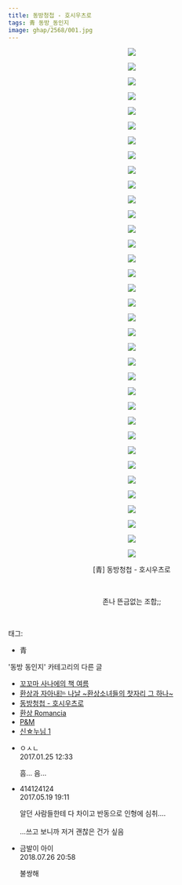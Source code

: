 ```yaml
---
title: 동방청첩 - 호시우츠로
tags: 青 동방_동인지
image: ghap/2568/001.jpg
---
```

<div class="article">
<p style="text-align: center; clear: none; float: none;"><img src="{{ site.nasurl }}/ghap/2568/001.jpg"/></p>
<p style="text-align: center; clear: none; float: none;"><img src="{{ site.nasurl }}/ghap/2568/002.jpg"/></p>
<p style="text-align: center; clear: none; float: none;"><img src="{{ site.nasurl }}/ghap/2568/003.jpg"/></p>
<p style="text-align: center; clear: none; float: none;"><img src="{{ site.nasurl }}/ghap/2568/004.jpg"/></p>
<p style="text-align: center; clear: none; float: none;"><img src="{{ site.nasurl }}/ghap/2568/005.jpg"/></p>
<p style="text-align: center; clear: none; float: none;"><img src="{{ site.nasurl }}/ghap/2568/006.jpg"/></p>
<p style="text-align: center; clear: none; float: none;"><img src="{{ site.nasurl }}/ghap/2568/007.jpg"/></p>
<p style="text-align: center; clear: none; float: none;"><img src="{{ site.nasurl }}/ghap/2568/008.jpg"/></p>
<p style="text-align: center; clear: none; float: none;"><img src="{{ site.nasurl }}/ghap/2568/009.jpg"/></p>
<p style="text-align: center; clear: none; float: none;"><img src="{{ site.nasurl }}/ghap/2568/010.jpg"/></p>
<p style="text-align: center; clear: none; float: none;"><img src="{{ site.nasurl }}/ghap/2568/011.jpg"/></p>
<p style="text-align: center; clear: none; float: none;"><img src="{{ site.nasurl }}/ghap/2568/012.jpg"/></p>
<p style="text-align: center; clear: none; float: none;"><img src="{{ site.nasurl }}/ghap/2568/013.jpg"/></p>
<p style="text-align: center; clear: none; float: none;"><img src="{{ site.nasurl }}/ghap/2568/014.jpg"/></p>
<p style="text-align: center; clear: none; float: none;"><img src="{{ site.nasurl }}/ghap/2568/015.jpg"/></p>
<p style="text-align: center; clear: none; float: none;"><img src="{{ site.nasurl }}/ghap/2568/016.jpg"/></p>
<p style="text-align: center; clear: none; float: none;"><img src="{{ site.nasurl }}/ghap/2568/017.jpg"/></p>
<p style="text-align: center; clear: none; float: none;"><img src="{{ site.nasurl }}/ghap/2568/018.jpg"/></p>
<p style="text-align: center; clear: none; float: none;"><img src="{{ site.nasurl }}/ghap/2568/019.jpg"/></p>
<p style="text-align: center; clear: none; float: none;"><img src="{{ site.nasurl }}/ghap/2568/020.jpg"/></p>
<p style="text-align: center; clear: none; float: none;"><img src="{{ site.nasurl }}/ghap/2568/021.jpg"/></p>
<p style="text-align: center; clear: none; float: none;"><img src="{{ site.nasurl }}/ghap/2568/022.jpg"/></p>
<p style="text-align: center; clear: none; float: none;"><img src="{{ site.nasurl }}/ghap/2568/023.jpg"/></p>
<p style="text-align: center; clear: none; float: none;"><img src="{{ site.nasurl }}/ghap/2568/024.jpg"/></p>
<p style="text-align: center; clear: none; float: none;"><img src="{{ site.nasurl }}/ghap/2568/025.jpg"/></p>
<p style="text-align: center; clear: none; float: none;"><img src="{{ site.nasurl }}/ghap/2568/026.jpg"/></p>
<p style="text-align: center; clear: none; float: none;"><img src="{{ site.nasurl }}/ghap/2568/027.jpg"/></p>
<p style="text-align: center; clear: none; float: none;"><img src="{{ site.nasurl }}/ghap/2568/028.jpg"/></p>
<p style="text-align: center; clear: none; float: none;"><img src="{{ site.nasurl }}/ghap/2568/029.jpg"/></p>
<p style="text-align: center; clear: none; float: none;"><img src="{{ site.nasurl }}/ghap/2568/030.jpg"/></p>
<p style="text-align: center; clear: none; float: none;"><img src="{{ site.nasurl }}/ghap/2568/031.jpg"/></p>
<p style="text-align: center; clear: none; float: none;"><img src="{{ site.nasurl }}/ghap/2568/032.jpg"/></p>
<p style="text-align: center; clear: none; float: none;"><img src="{{ site.nasurl }}/ghap/2568/033.jpg"/></p>
<p style="text-align: center; clear: none; float: none;"><img src="{{ site.nasurl }}/ghap/2568/034.jpg"/></p>
<p style="text-align: center; clear: none; float: none;"><img src="{{ site.nasurl }}/ghap/2568/035.jpg"/></p>
<p style="text-align: center; clear: none; float: none;">[青] 동방청첩 - 호시우츠로</p>
<p style="text-align: center; clear: none; float: none;"><br/></p>
<p style="text-align: center; clear: none; float: none;">존나 뜬금없는 조합;;</p>
<p><br/></p>
</div><div class="tagTrail">
<p>태그: </p>
<ul>
<li>青</li>
</ul>
</div><div class="another">
<p>'동방 동인지' 카테고리의 다른 글</p>
<ul>
<li><a href="/2016-10-13-ghap_2570">꼬꼬마 사나에의 책 여름</a></li>
<li><a href="/2016-10-13-ghap_2569">환상과 자아내는 나날 ~환상소녀들의 찻자리 그 하나~</a></li>
<li><a href="/2016-10-13-ghap_2568">동방청첩 - 호시우츠로</a></li>
<li><a href="/2016-10-13-ghap_2567">환상 Romancia</a></li>
<li><a href="/2016-10-13-ghap_2566">P&amp;M</a></li>
<li><a href="/2016-10-13-ghap_2565">신☆누님 1</a></li>
</ul>
</div><div class="cb_module cb_fluid">
<div class="cb_wrt cb_profile">
<div class="comment">
<ul>
<li class="cb_thumb_off" id="comment14899793">
<div class="cb_comment_area">
<div class="cb_info_area">
<div class="cb_section">
<span class="cb_nick_name">ㅇㅅㄴ</span>
</div>
<div class="cb_section">
<span class="cb_date">2017.01.25 12:33 </span>
</div>
</div>
<div class="cb_dsc_comment">
<p class="cb_dsc">
											흠... 음... 
										</p>
</div>
</div></li>
<li class="cb_thumb_off" id="comment14993348">
<div class="cb_comment_area">
<div class="cb_info_area">
<div class="cb_section">
<span class="cb_nick_name">414124124</span>
</div>
<div class="cb_section">
<span class="cb_date">2017.05.19 19:11 </span>
</div>
</div>
<div class="cb_dsc_comment">
<p class="cb_dsc">
											알던 사람들한테 다 차이고 반동으로 인형에 심취....<br/>
<br/>
...쓰고 보니까 저거 괜찮은 건가 싶음
										</p>
</div>
</div></li>
<li class="cb_thumb_off" id="comment15294356">
<div class="cb_comment_area">
<div class="cb_info_area">
<div class="cb_section">
<span class="cb_nick_name">금발이 아이</span>
</div>
<div class="cb_section">
<span class="cb_date">2018.07.26 20:58 </span>
</div>
</div>
<div class="cb_dsc_comment">
<p class="cb_dsc">
											불쌍해
										</p>
</div>
</div></li>
</ul>
</div>
</div><!-- commentList close -->
</div>
